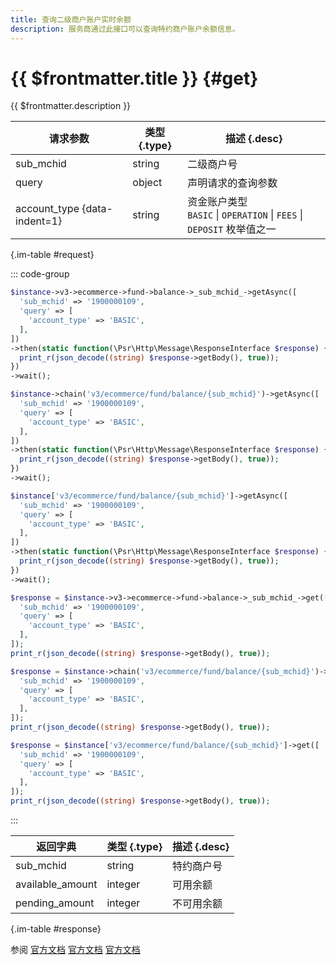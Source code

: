 ```yaml
---
title: 查询二级商户账户实时余额
description: 服务商通过此接口可以查询特约商户账户余额信息。
---
```


# {{ $frontmatter.title }} {#get}

{{ $frontmatter.description }}

| 请求参数 | 类型 {.type} | 描述 {.desc}
| --- | --- | ---
| sub_mchid | string | 二级商户号
| query | object | 声明请求的查询参数
| account_type {data-indent=1} | string | 资金账户类型<br/>`BASIC` \| `OPERATION` \| `FEES` \| `DEPOSIT` 枚举值之一

{.im-table #request}

::: code-group

```php [异步纯链式]
$instance->v3->ecommerce->fund->balance->_sub_mchid_->getAsync([
  'sub_mchid' => '1900000109',
  'query' => [
    'account_type' => 'BASIC',
  ],
])
->then(static function(\Psr\Http\Message\ResponseInterface $response) {
  print_r(json_decode((string) $response->getBody(), true));
})
->wait();
```

```php [异步声明式]
$instance->chain('v3/ecommerce/fund/balance/{sub_mchid}')->getAsync([
  'sub_mchid' => '1900000109',
  'query' => [
    'account_type' => 'BASIC',
  ],
])
->then(static function(\Psr\Http\Message\ResponseInterface $response) {
  print_r(json_decode((string) $response->getBody(), true));
})
->wait();
```

```php [异步属性式]
$instance['v3/ecommerce/fund/balance/{sub_mchid}']->getAsync([
  'sub_mchid' => '1900000109',
  'query' => [
    'account_type' => 'BASIC',
  ],
])
->then(static function(\Psr\Http\Message\ResponseInterface $response) {
  print_r(json_decode((string) $response->getBody(), true));
})
->wait();
```

```php [同步纯链式]
$response = $instance->v3->ecommerce->fund->balance->_sub_mchid_->get([
  'sub_mchid' => '1900000109',
  'query' => [
    'account_type' => 'BASIC',
  ],
]);
print_r(json_decode((string) $response->getBody(), true));
```

```php [同步声明式]
$response = $instance->chain('v3/ecommerce/fund/balance/{sub_mchid}')->get([
  'sub_mchid' => '1900000109',
  'query' => [
    'account_type' => 'BASIC',
  ],
]);
print_r(json_decode((string) $response->getBody(), true));
```

```php [同步属性式]
$response = $instance['v3/ecommerce/fund/balance/{sub_mchid}']->get([
  'sub_mchid' => '1900000109',
  'query' => [
    'account_type' => 'BASIC',
  ],
]);
print_r(json_decode((string) $response->getBody(), true));
```

:::

| 返回字典 | 类型 {.type} | 描述 {.desc}
| --- | --- | ---
| sub_mchid | string | 特约商户号
| available_amount | integer | 可用余额
| pending_amount | integer | 不可用余额

{.im-table #response}

参阅 [官方文档](https://pay.weixin.qq.com/docs/partner/apis/ecommerce-balance/accounts/query-e-commerce-balance.html) [官方文档](https://pay.weixin.qq.com/wiki/doc/apiv3_partner/Offline/apis/chapter4_1_19.shtml) [官方文档](https://pay.weixin.qq.com/wiki/doc/apiv3/wxpay/ecommerce/amount/chapter3_1.shtml)
